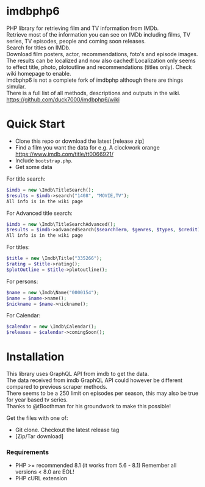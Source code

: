 imdbphp6
=======

PHP library for retrieving film and TV information from IMDb.<br>
Retrieve most of the information you can see on IMDb including films, TV series, TV episodes, people and coming soon releases.<br>
Search for titles on IMDb.<br>
Download film posters, actor, recommendations, foto's and episode images.<br>
The results can be localized and now also cached! Localization only seems to effect title, photo, plotoutline and recommendations (titles only). Check wiki homepage to enable.<br>
imdbphp6 is not a complete fork of imdbphp although there are things simular.<br>
There is a full list of all methods, descriptions and outputs in the wiki.
https://github.com/duck7000/imdbphp6/wiki


Quick Start
===========

* Clone this repo or download the latest [release zip]
* Find a film you want the data for e.g. A clockwork orange https://www.imdb.com/title/tt0066921/
* Include `bootstrap.php`.
* Get some data

For title search:
```php
$imdb = new \Imdb\TitleSearch();
$results = $imdb->search("1408", "MOVIE,TV");
All info is in the wiki page
```

For Advanced title search:
```php
$imdb = new \Imdb\TitleSearchAdvanced();
$results = $imdb->advancedSearch($searchTerm, $genres, $types, $creditId, $startDate, $endDate, $countryId, $languageId);
All info is in the wiki page
```

For titles:
```php
$title = new \Imdb\Title("335266");
$rating = $title->rating();
$plotOutline = $title->plotoutline();
```

For persons:
```php
$name = new \Imdb\Name("0000154");
$name = $name->name();
$nickname = $name->nickname();
```

For Calendar:
```php
$calendar = new \Imdb\Calendar();
$releases = $calendar->comingSoon();
```

Installation
============

This library uses GraphQL API from imdb to get the data.<br>
The data received from imdb GraphQL API could however be different compared to previous scraper methods.<br>
There seems to be a 250 limit on episodes per season, this may also be true for year based tv series.<br>
Thanks to @tBoothman for his groundwork to make this possible!

Get the files with one of:
* Git clone. Checkout the latest release tag
* [Zip/Tar download]

### Requirements
* PHP >= recommended 8.1 (it works from 5.6 - 8.1) Remember all versions < 8.0 are EOL!
* PHP cURL extension
